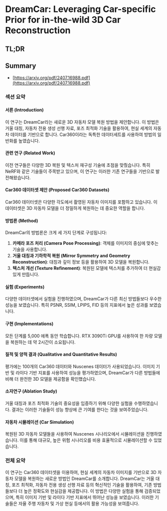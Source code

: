 # DreamCar: Leveraging Car-specific Prior for in-the-wild 3D Car Reconstruction
## TL;DR
## Summary
- [https://arxiv.org/pdf/2407.16988.pdf](https://arxiv.org/pdf/2407.16988.pdf)

### 섹션 요약

#### 서론 (Introduction)
이 연구는 DreamCar라는 새로운 3D 자동차 모델 복원 방법을 제안합니다. 이 방법은 거울 대칭, 자동차 전용 생성 선행 자료, 포즈 최적화 기술을 활용하여, 현실 세계의 자동차 데이터를 기반으로 합니다. Car360이라는 독특한 데이터세트를 사용하여 방법의 일반화를 높였습니다.

#### 관련 연구 (Related Work)
이전 연구들은 다양한 3D 복원 및 텍스처 재구성 기술에 초점을 맞췄습니다. 특히 NeRF와 같은 기술들이 주목받고 있으며, 이 연구는 이러한 기존 연구들을 기반으로 발전해왔습니다.

#### Car360 데이터셋 제안 (Proposed Car360 Datasets)
Car360 데이터셋은 다양한 각도에서 촬영된 자동차 이미지를 포함하고 있습니다. 이 데이터셋은 3D 자동차 모델을 더 정밀하게 복원하는 데 중요한 역할을 합니다.

#### 방법론 (Method)
DreamCar의 방법론은 크게 세 가지 단계로 구성됩니다:
1. **카메라 포즈 처리 (Camera Pose Processing)**: 객체를 이미지의 중심에 맞추는 기술을 사용합니다.
2. **거울 대칭과 기하학적 복원 (Mirror Symmetry and Geometry Reconstruction)**: 대칭과 깊이 정보 등을 활용하여 3D 모델을 복원합니다.
3. **텍스처 개선 (Texture Refinement)**: 복원된 모델에 텍스처를 추가하여 더 현실감 있게 만듭니다.

#### 실험 (Experiments)
다양한 데이터셋에서 실험을 진행하였으며, DreamCar가 다른 최신 방법들보다 우수한 성능을 보였습니다. 특히 PSNR, SSIM, LPIPS, FID 등의 지표에서 높은 성과를 보였습니다.

#### 구현 (Implementations)
모든 단계를 5,000 에폭 동안 학습합니다. RTX 3090Ti GPU를 사용하여 한 차량 모델을 복원하는 데 약 2시간이 소요됩니다.

#### 질적 및 양적 결과 (Qualitative and Quantitative Results)
평가에는 100개의 Car360 데이터와 Nuscenes 데이터가 사용되었습니다. 이미지 기반 및 라이다 기반 지표를 사용하여 성능을 평가하였으며, DreamCar가 다른 방법들에 비해 더 완전한 3D 모델을 제공함을 확인했습니다.

#### 소자연구 (Ablation Study)
거울 대칭과 포즈 최적화 기술의 중요성을 입증하기 위해 다양한 실험을 수행하였습니다. 결과는 이러한 기술들이 성능 향상에 큰 기여를 한다는 것을 보여주었습니다.

#### 자동차 시뮬레이션 (Car Simulation)
복원된 3D 자동차 모델들을 사용하여 Nuscenes 시나리오에서 시뮬레이션을 진행하였습니다. 이를 통해 대규모, 높은 위험 시나리오를 비용 효율적으로 시뮬레이션할 수 있었습니다.

### 전체 요약

이 연구는 Car360 데이터셋을 이용하여, 현실 세계의 자동차 이미지를 기반으로 3D 자동차 모델을 복원하는 새로운 방법인 DreamCar를 소개합니다. DreamCar는 거울 대칭, 포즈 최적화, 자동차 전용 생성 선행 자료 등의 혁신적인 기술을 활용하여, 기존 방법들보다 더 높은 정확도와 현실감을 제공합니다. 이 방법은 다양한 실험을 통해 검증되었으며, 특히 이미지 기반 및 라이다 기반 지표에서 뛰어난 성능을 보였습니다. 이러한 기술들은 자율 주행 자동차 및 가상 현실 등에서의 활용 가능성을 보여줍니다.